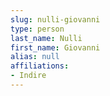 ```yaml
---
slug: nulli-giovanni
type: person
last_name: Nulli
first_name: Giovanni
alias: null
affiliations:
- Indire
---
```


